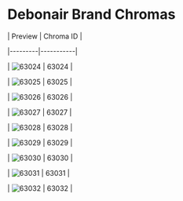 # Debonair Brand Chromas


| Preview | Chroma ID |

|---------|-----------|

| ![63024](https://raw.communitydragon.org/latest/plugins/rcp-be-lol-game-data/global/default/v1/champion-chroma-images/63/63024.png) | 63024 |

| ![63025](https://raw.communitydragon.org/latest/plugins/rcp-be-lol-game-data/global/default/v1/champion-chroma-images/63/63025.png) | 63025 |

| ![63026](https://raw.communitydragon.org/latest/plugins/rcp-be-lol-game-data/global/default/v1/champion-chroma-images/63/63026.png) | 63026 |

| ![63027](https://raw.communitydragon.org/latest/plugins/rcp-be-lol-game-data/global/default/v1/champion-chroma-images/63/63027.png) | 63027 |

| ![63028](https://raw.communitydragon.org/latest/plugins/rcp-be-lol-game-data/global/default/v1/champion-chroma-images/63/63028.png) | 63028 |

| ![63029](https://raw.communitydragon.org/latest/plugins/rcp-be-lol-game-data/global/default/v1/champion-chroma-images/63/63029.png) | 63029 |

| ![63030](https://raw.communitydragon.org/latest/plugins/rcp-be-lol-game-data/global/default/v1/champion-chroma-images/63/63030.png) | 63030 |

| ![63031](https://raw.communitydragon.org/latest/plugins/rcp-be-lol-game-data/global/default/v1/champion-chroma-images/63/63031.png) | 63031 |

| ![63032](https://raw.communitydragon.org/latest/plugins/rcp-be-lol-game-data/global/default/v1/champion-chroma-images/63/63032.png) | 63032 |